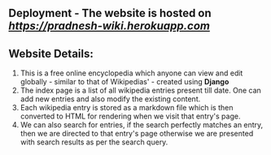 ## Deployment - The website is hosted on *https://pradnesh-wiki.herokuapp.com*

## Website Details: 
1. This is a free online encyclopedia which anyone can view and edit globally - similar to that of Wikipedias' - created using **Django**
2. The index page is a list of all wikipedia entries present till date. One can add new entries and also modify the existing content.
3. Each wikipedia entry is stored as a markdown file which is then converted to HTML for rendering when we visit that entry's page. 
4. We can also search for entries, if the search perfectly matches an entry, then we are directed to that entry's page otherwise we are presented with search results as per the search query. 
